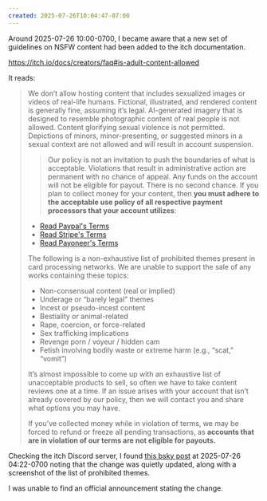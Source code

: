 ```yaml
---
created: 2025-07-26T10:04:47-07:00
---
```


Around 2025-07-26 10:00-0700, I became aware that a new set of guidelines on NSFW content had been added to the itch documentation.

https://itch.io/docs/creators/faq#is-adult-content-allowed

It reads:

> We don’t allow hosting content that includes sexualized images or videos of real-life humans. Fictional, illustrated, and rendered content is generally fine, assuming it’s legal. AI-generated imagery that is designed to resemble photographic content of real people is not allowed. Content glorifying sexual violence is not permitted. Depictions of minors, minor-presenting, or suggested minors in a sexual context are not allowed and will result in account suspension.
> > Our policy is not an invitation to push the boundaries of what is acceptable. Violations that result in administrative action are permanent with no chance of appeal. Any funds on the account will not be eligible for payout. There is no second chance.
> If you plan to collect money for your content, then **you must adhere to the acceptable use policy of all respective payment processors that your account utilizes**:
>
> - [Read Paypal's Terms](https://www.paypal.com/us/legalhub/acceptableuse-full)
> - [Read Stripe's Terms](https://stripe.com/legal/restricted-businesses)
> - [Read Payoneer's Terms](https://www.payoneer.com/legal/restricted-businesses/)
>
> The following is a non-exhaustive list of prohibited themes present in card processing networks. We are unable to support the sale of any works containing these topics:
>
> - Non-consensual content (real or implied)
> - Underage or “barely legal” themes
> - Incest or pseudo-incest content
> - Bestiality or animal-related
> - Rape, coercion, or force-related
> - Sex trafficking implications
> - Revenge porn / voyeur / hidden cam
> - Fetish involving bodily waste or extreme harm (e.g., “scat,” “vomit”)
>
> It’s almost impossible to come up with an exhaustive list of unacceptable products to sell, so often we have to take content reviews one at a time. If an issue arises with your account that isn’t already covered by our policy, then we will contact you and share what options you may have.
>
> If you've collected money while in violation of terms, we may be forced to refund or freeze all pending transactions, as **accounts that are in violation of our terms are not eligible for payouts.**

Checking the itch Discord server, I found [this bsky post](https://bsky.app/profile/papaira.bsky.social/post/3luuh5fraek2q) at 2025-07-26 04:22-0700 noting that the change was quietly updated, along with a screenshot of the list of prohibited themes.

I was unable to find an official announcement stating the change.
